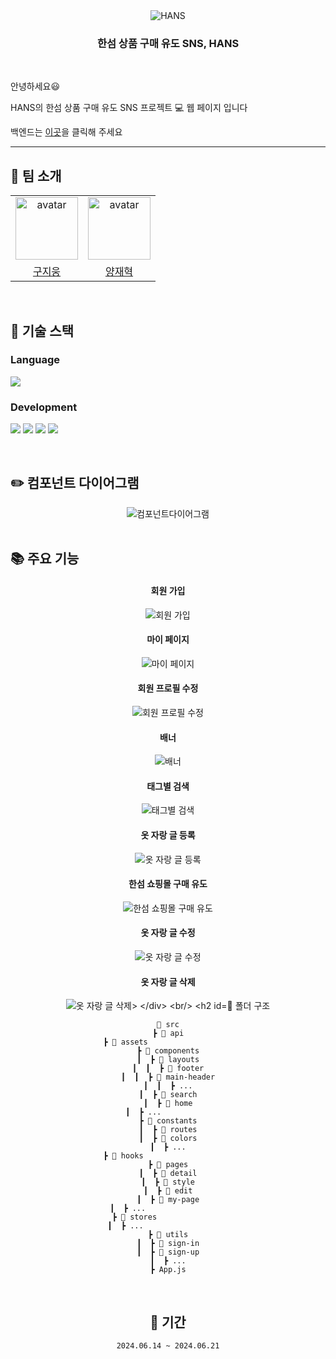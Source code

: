 <div align="center">

<img src="https://github.com/yangjaehyuk/Algorithm/assets/37584686/c9307797-0e4c-48c1-92fc-e6dd0fa79cc9" alt="HANS"/>


### 한섬 상품 구매 유도 SNS, HANS

</div>

<br/>


안녕하세요😃 

HANS의 한섬 상품 구매 유도 SNS 프로젝트 :computer: 웹 페이지 입니다 

백엔드는 [이곳](https://github.com/hyundai-hans/hans-back)을 클릭해 주세요  

---

## 🎯 팀 소개
<table align="center">
    <tr>
        <td align="center"><img alt="avatar" src="https://avatars.githubusercontent.com/u/60885635?v=4" width="100"></td>
        <td align="center"><img alt="avatar" src="https://github.com/yangjaehyuk.png" width="100"></td>
    </tr>
    <tr>
        <td align="center"><a href="https://github.com/JIUNG GU">구지웅</a></td>
        <td align="center"><a href="https://github.com/yangjaehyuk">양재혁</a></td>
    </tr>
 </table>

<br/>

## 🔨 기술 스택

### Language

<p align="left">
 <img src="https://img.shields.io/badge/javascript-%23323330.svg?style=for-the-badge&logo=javascript&logoColor=%23F7DF1E">
  
</p>

### Development

<p align="left">
  <img src="https://img.shields.io/badge/react-61DAFB?style=for-the-badge&logo=react&logoColor=black">
  <img src="https://img.shields.io/badge/recoil-007AF4?style=for-the-badge&logo=recoil&logoColor=black"/>
  <img src="https://img.shields.io/badge/Ant%20Design-0170fe?style=for-the-badge&logo=Ant%20Design&logoColor=white">
  <img src="https://img.shields.io/badge/styled%20components-DB7093?style=for-the-badge&logo=styled-components&logoColor=white">
  
  
</p>


<br/>


## ✏️ 컴포넌트 다이어그램
<div align="center">
    <img src="https://github.com/yangjaehyuk/hans-front/assets/37584686/dfed8f27-6e2c-409c-aed6-ae5966022cf5" alt="컴포넌트다이어그램"/>
    
</div>

<br/>

## 📚 주요 기능
<div style="text-align: center; width: '100%'">
  <h4>회원 가입</h4> <img src="https://github.com/yangjaehyuk/LeetCode/assets/37584686/413bb2ad-a17f-47be-be15-2a6808982cc6" alt="회원 가입">

  <h4>마이 페이지</h4> <img src="https://github.com/yangjaehyuk/LeetCode/assets/37584686/3e4ec387-8442-4fa9-89c0-8ba2f31df4f6" alt="마이 페이지">

  <h4>회원 프로필 수정</h4> <img src="https://github.com/yangjaehyuk/LeetCode/assets/37584686/4d4c8ff7-cb39-42a9-bb50-d75a879ca614" alt="회원 프로필 수정">

  <h4>배너</h4> <img src="https://github.com/yangjaehyuk/LeetCode/assets/37584686/afbf78ca-b7f0-443c-90b7-a1afd798233a" alt="배너">
  
  <h4>태그별 검색</h4> <img src="https://github.com/yangjaehyuk/LeetCode/assets/37584686/d6a96c37-dde4-425e-9e1e-23f0f1c1c3dc" alt="태그별 검색">
  
  <h4>옷 자랑 글 등록</h4> <img src="https://github.com/yangjaehyuk/LeetCode/assets/37584686/10a4c6b9-ce35-470b-b31a-8326e9c10681" alt="옷 자랑 글 등록">

  <h4>한섬 쇼핑몰 구매 유도</h4> <img src="https://github.com/yangjaehyuk/LeetCode/assets/37584686/4e9624a4-415f-412e-9e3f-cfce5aa8f38c" alt="한섬 쇼핑몰 구매 유도">
  
  <h4>옷 자랑 글 수정</h4> <img src="https://github.com/yangjaehyuk/LeetCode/assets/37584686/3943e088-bfd4-48a9-b26b-7dd525e6eebf" alt="옷 자랑 글 수정">
  
  <h4>옷 자랑 글 삭제</h4> <img src="https://github.com/yangjaehyuk/LeetCode/assets/37584686/e4df7393-784d-4244-9e8b-c8f167bbe28e" alt="옷 자랑 글 삭제>
</div>



<br/>


## 📂 폴더 구조


```
📂 src
┣ 📂 api
┣ 📂 assets                   
┣ 📂 components
┃  ┣ 📂 layouts
┃  ┃  ┣ 📂 footer
┃  ┃  ┣ 📂 main-header
┃  ┃  ┣ ...
┃  ┣ 📂 search
┃  ┣ 📂 home
┃  ┣ ...           
┣ 📂 constants
┃  ┣ 📂 routes
┃  ┣ 📂 colors
┃  ┣ ...
┣ 📂 hooks                    
┣ 📂 pages
┃  ┣ 📂 detail
┃  ┣ 📂 style
┃  ┣ 📂 edit
┃  ┣ 📂 my-page
┃  ┣ ...                  
┣ 📂 stores               
┃  ┣ ...                   
┣ 📂 utils
┃  ┣ 📂 sign-in
┃  ┣ 📂 sign-up
┃  ┣ ...
┣ App.js
```

<br>

## 📆 기간
```2024.06.14 ~ 2024.06.21```
<br>


